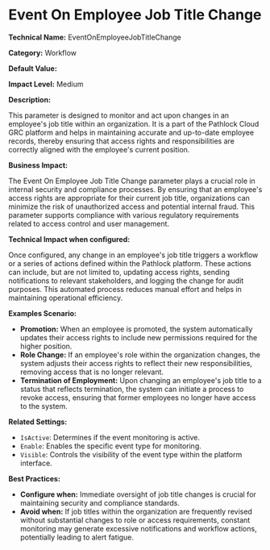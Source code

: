 # Event On Employee Job Title Change

**Technical Name:** EventOnEmployeeJobTitleChange

**Category:** Workflow

**Default Value:**

**Impact Level:** Medium

**Description:**

This parameter is designed to monitor and act upon changes in an employee's job title within an organization. It is a part of the Pathlock Cloud GRC platform and helps in maintaining accurate and up-to-date employee records, thereby ensuring that access rights and responsibilities are correctly aligned with the employee's current position.

**Business Impact:**

The Event On Employee Job Title Change parameter plays a crucial role in internal security and compliance processes. By ensuring that an employee's access rights are appropriate for their current job title, organizations can minimize the risk of unauthorized access and potential internal fraud. This parameter supports compliance with various regulatory requirements related to access control and user management.

**Technical Impact when configured:**

Once configured, any change in an employee's job title triggers a workflow or a series of actions defined within the Pathlock platform. These actions can include, but are not limited to, updating access rights, sending notifications to relevant stakeholders, and logging the change for audit purposes. This automated process reduces manual effort and helps in maintaining operational efficiency.

**Examples Scenario:**

- **Promotion:** When an employee is promoted, the system automatically updates their access rights to include new permissions required for the higher position.
- **Role Change:** If an employee's role within the organization changes, the system adjusts their access rights to reflect their new responsibilities, removing access that is no longer relevant.
- **Termination of Employment:** Upon changing an employee's job title to a status that reflects termination, the system can initiate a process to revoke access, ensuring that former employees no longer have access to the system.

**Related Settings:**

- `IsActive`: Determines if the event monitoring is active.
- `Enable`: Enables the specific event type for monitoring.
- `Visible`: Controls the visibility of the event type within the platform interface.

**Best Practices:** 

- **Configure when:** Immediate oversight of job title changes is crucial for maintaining security and compliance standards.
- **Avoid when:** If job titles within the organization are frequently revised without substantial changes to role or access requirements, constant monitoring may generate excessive notifications and workflow actions, potentially leading to alert fatigue.